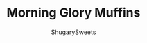 ---
layout: ../../layouts/MarkdownPostLayout.astro
title: Morning Glory Muffins
author: ShugarySweets
pubDate: 2020-12-09
description: "Looking for an easy breakfast idea that&#x27;s good for you too? Morning Glory Muffins have a moist sweet crumb filled with nuts, fruit and orange zest. Quick and healthy muffins never tasted so good!"
image_url: https://www.shugarysweets.com/wp-content/uploads/2021/01/morning-glory-muffin-facebook-1.jpg
tags: ["Muffins","American"]
calories: 207
protein: 4
carbohydrates: 28
fats: 9
fiber: 1
ingredients: ["2 cups all-purpose flour","½ teaspoon baking powder","½ teaspoon baking soda","1 Tablespoon cinnamon","½ teaspoon kosher salt","1 cup plain greek yogurt ","1 cup granulated sugar","½ cup melted coconut oil ","2 large eggs","2 teaspoons vanilla extract","3/4 cup shredded carrots","½ cup chopped apples","½ cup raisins","½ cup chopped pecans","Zest from one orange"]
serves: 18
time: "25 minutes"
prepTime: "10 minutes"
instructions: ["Preheat the oven to 350 degrees F. Line a cupcake pan with cupcake liners and set aside. ","In a medium sized bowl, combine flour, baking powder, baking soda, cinnamon and salt and set aside.","In a separate, large sized bowl, whisk together the greek yogurt, sugar, coconut oil, eggs and vanilla. Add in the flour mixture and whisk together just until combined.","Next, fold in the carrot, apple, raisins, pecans and orange zest. Batter will be very thick and chunky at this point. ","Fill your tins ¾ full and bake in preheated oven for 15-18 minutes or until a toothpick inserted comes out clean or with moist crumbs. ","Allow to cool on a cooling rack for 15 minutes then serve and enjoy! These are delicious with a small pat of salted butter!"]
nutrition: ["207 calories","28 grams carbohydrates","21 milligrams cholesterol","9 grams fat","1 grams fiber","4 grams protein","5 grams saturated fat","100 milligrams sodium","16 grams sugar","0 grams trans fat","3 grams unsaturated fat"]
---